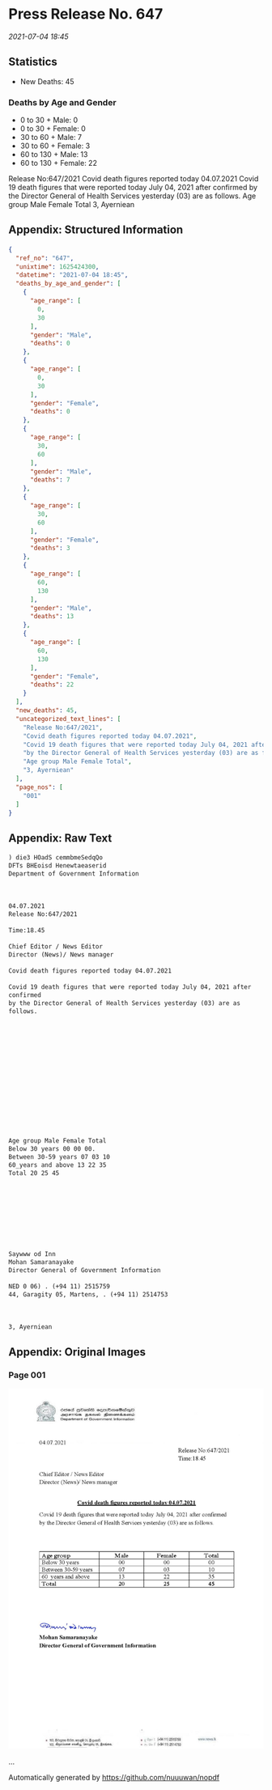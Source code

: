 
# Press Release No. 647
*2021-07-04 18:45*
## Statistics
* New Deaths: 45
### Deaths by Age and Gender
* 0 to 30 + Male: 0
* 0 to 30 + Female: 0
* 30 to 60 + Male: 7
* 30 to 60 + Female: 3
* 60 to 130 + Male: 13
* 60 to 130 + Female: 22


Release No:647/2021
Covid death figures reported today 04.07.2021
Covid 19 death figures that were reported today July 04, 2021 after confirmed
by the Director General of Health Services yesterday (03) are as follows.
Age group Male Female Total
3, Ayerniean

## Appendix: Structured Information
```json
{
  "ref_no": "647",
  "unixtime": 1625424300,
  "datetime": "2021-07-04 18:45",
  "deaths_by_age_and_gender": [
    {
      "age_range": [
        0,
        30
      ],
      "gender": "Male",
      "deaths": 0
    },
    {
      "age_range": [
        0,
        30
      ],
      "gender": "Female",
      "deaths": 0
    },
    {
      "age_range": [
        30,
        60
      ],
      "gender": "Male",
      "deaths": 7
    },
    {
      "age_range": [
        30,
        60
      ],
      "gender": "Female",
      "deaths": 3
    },
    {
      "age_range": [
        60,
        130
      ],
      "gender": "Male",
      "deaths": 13
    },
    {
      "age_range": [
        60,
        130
      ],
      "gender": "Female",
      "deaths": 22
    }
  ],
  "new_deaths": 45,
  "uncategorized_text_lines": [
    "Release No:647/2021",
    "Covid death figures reported today 04.07.2021",
    "Covid 19 death figures that were reported today July 04, 2021 after confirmed",
    "by the Director General of Health Services yesterday (03) are as follows.",
    "Age group Male Female Total",
    "3, Ayerniean"
  ],
  "page_nos": [
    "001"
  ]
}
```

## Appendix: Raw Text
```text
) die3 HOadS cemmbmeSedqQo
DFTs BHEoisd Henewtaeaserid
Department of Government Information

 

04.07.2021
Release No:647/2021

Time:18.45

Chief Editor / News Editor
Director (News)/ News manager

Covid death figures reported today 04.07.2021

Covid 19 death figures that were reported today July 04, 2021 after confirmed
by the Director General of Health Services yesterday (03) are as follows.

 

 

 

 

 

 

 

Age group Male Female Total
Below 30 years 00 00 00.
Between 30-59 years 07 03 10
60_years and above 13 22 35
Total 20 25 45

 

 

 

 

Saywww od Inn
Mohan Samaranayake
Director General of Government Information

NED 0 06) . (+94 11) 2515759
44, Garagity 05, Martens, . (+94 11) 2514753

   

3, Ayerniean

```

## Appendix: Original Images

### Page 001

![page_no](https://raw.githubusercontent.com/nuuuwan/nopdf_data/main/nopdf.dgigovlk.ref647.page001.jpeg)
        

...

Automatically generated by https://github.com/nuuuwan/nopdf

    
    